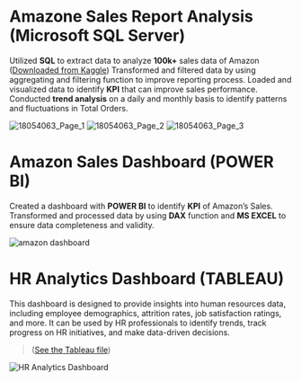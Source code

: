 # Amazone Sales Report Analysis (Microsoft SQL Server)
Utilized **SQL** to extract data to analyze **100k+** sales data of Amazon ([Downloaded from Kaggle](https://www.kaggle.com/datasets/thedevastator/unlock-profits-with-e-commerce-sales-data/data))
Transformed and filtered data by using aggregating and filtering function to improve reporting process.
Loaded and visualized data to identify **KPI** that can improve sales performance.
Conducted **trend analysis** on a daily and monthly basis to identify patterns and fluctuations in Total Orders.

![18054063_Page_1](https://github.com/riz1h/Rizwan-s-Portfolio/assets/130273174/1831ec5f-b8d7-473a-991e-0448e6433c02) ![18054063_Page_2](https://github.com/riz1h/Rizwan-s-Portfolio/assets/130273174/e41f9775-415a-41a7-8bc5-b431747e196e) ![18054063_Page_3](https://github.com/riz1h/Rizwan-s-Portfolio/assets/130273174/0c16a5af-a693-4023-aaf6-980ee3f46df7)


# Amazon Sales Dashboard (**POWER BI**)
Created a dashboard with **POWER BI** to identify **KPI** of Amazon’s Sales.
Transformed and processed data by using **DAX** function and **MS EXCEL** to ensure data completeness and validity.

![amazon dashboard](https://github.com/riz1h/Rizwan-s-Portfolio/assets/130273174/99c71d74-d8fb-4d05-aa27-126312ab9ca0)


# HR Analytics Dashboard (TABLEAU)
This dashboard is designed to provide insights into human resources data, including employee demographics, attrition rates, job satisfaction ratings, and more. It can be used by HR professionals to identify trends, track progress on HR initiatives, and make data-driven decisions.
> ([See the Tableau file](https://public.tableau.com/app/profile/rizwan.hassan1388/viz/HRAnalyticsDashboard_17065414097180/HRAnalyticsDashboard))

![HR Analytics Dashboard](https://github.com/riz1h/Rizwan-sPortfolio/assets/130273174/180a4420-51b3-4371-bb80-575b96895c1c)
